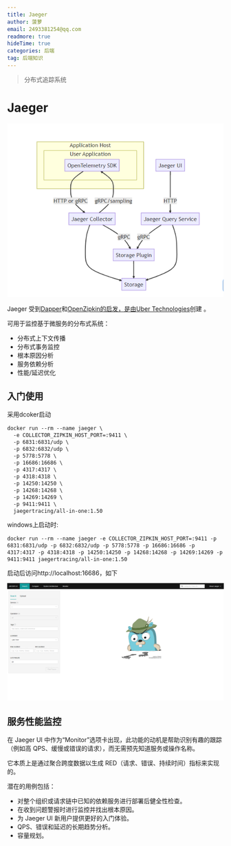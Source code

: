 ```yaml
---
title: Jaeger
author: 菠萝
email: 2493381254@qq.com
readmore: true
hideTime: true
categories: 后端
tag: 后端知识
---
```


> 分布式追踪系统

# Jaeger

<!-- more -->

![1697972801877](Jaeger/1697972801877.png)



Jaeger 受到[Dapper](https://research.google.com/pubs/pub36356.html)和[OpenZipkin的启发，是由](https://zipkin.io/)[Uber Technologies](https://uber.github.io/)创建 。

可用于监控基于微服务的分布式系统：

- 分布式上下文传播
- 分布式事务监控
- 根本原因分析
- 服务依赖分析
- 性能/延迟优化





## 入门使用

采用dcoker启动

~~~shell
docker run --rm --name jaeger \
  -e COLLECTOR_ZIPKIN_HOST_PORT=:9411 \
  -p 6831:6831/udp \
  -p 6832:6832/udp \
  -p 5778:5778 \
  -p 16686:16686 \
  -p 4317:4317 \
  -p 4318:4318 \
  -p 14250:14250 \
  -p 14268:14268 \
  -p 14269:14269 \
  -p 9411:9411 \
  jaegertracing/all-in-one:1.50

~~~

windows上启动时:

~~~pow
docker run --rm --name jaeger -e COLLECTOR_ZIPKIN_HOST_PORT=:9411 -p 6831:6831/udp -p 6832:6832/udp -p 5778:5778 -p 16686:16686 -p 4317:4317 -p 4318:4318 -p 14250:14250 -p 14268:14268 -p 14269:14269 -p 9411:9411 jaegertracing/all-in-one:1.50
~~~



启动后访问http://localhost:16686，如下

![1697973439846](Jaeger/1697973439846.png)





## 服务性能监控

在 Jaeger UI 中作为“Monitor”选项卡出现，此功能的动机是帮助识别有趣的跟踪（例如高 QPS、缓慢或错误的请求），而无需预先知道服务或操作名称。

它本质上是通过聚合跨度数据以生成 RED（请求、错误、持续时间）指标来实现的。

潜在的用例包括：

- 对整个组织或请求链中已知的依赖服务进行部署后健全性检查。
- 在收到问题警报时进行监控并找出根本原因。
- 为 Jaeger UI 新用户提供更好的入门体验。
- QPS、错误和延迟的长期趋势分析。
- 容量规划。